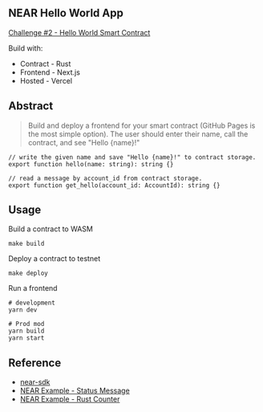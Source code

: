 NEAR Hello World App
---

[Challenge #2 - Hello World Smart Contract](https://nearspring.splashthat.com/)

Build with:

- Contract - Rust
- Frontend - Next.js
- Hosted - Vercel

## Abstract

> Build and deploy a frontend for your smart contract (GitHub Pages is the most simple option). The user should enter their name, call the contract, and see "Hello {name}!"

```
// write the given name and save "Hello {name}!" to contract storage.
export function hello(name: string): string {}

// read a message by account_id from contract storage.
export function get_hello(account_id: AccountId): string {}
```

## Usage

Build a contract to WASM

```
make build
```

Deploy a contract to testnet

```
make deploy
```

Run a frontend

```
# development
yarn dev

# Prod mod
yarn build
yarn start
```

## Reference

- [near-sdk](https://www.near-sdk.io/)
- [NEAR Example - Status Message](https://github.com/near-examples/rust-status-message)
- [NEAR Example - Rust Counter](https://github.com/near-examples/rust-counter)